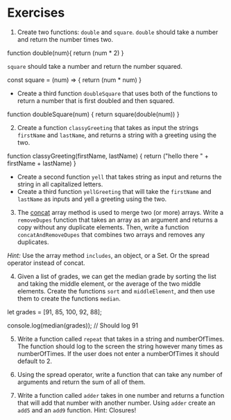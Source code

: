 # Exercises

1. Create two functions: `double` and `square`.
`double` should take a number and return the number times two.

function double(num){
  return (num * 2)
}

`square` should take a number and return the number squared.



const square = (num) => {
  return (num * num)
}

 * Create a third function `doubleSquare` that uses both of the functions to return a number that is first doubled and then squared.

 function doubleSquare(num) {
   return square(double(num))
 }

2. Create a function `classyGreeting` that takes as input the strings `firstName`  and `lastName`,
and returns a string with a greeting using the two.

function classyGreeting(firstName, lastName) {
  return ("hello there " + firstName + lastName)
}

  * Create a second function `yell`  that takes string as input and returns the string in all capitalized letters.
  * Create a third function  `yellGreeting`  that will take the `firstName`  and `lastName`  as inputs and yell a greeting using the two.

3. The [concat](https://www.w3schools.com/jsreF/jsref_concat_array.asp) array method is used to merge two (or more) arrays.
Write a `removeDupes` function that takes an array as an argument and returns a copy without any duplicate elements.
Then, write a function `concatAndRemoveDupes`  that combines two arrays and removes any duplicates.

  _Hint:_ Use the array method `includes`, an object, or a Set. Or the spread operator instead of concat.  

4. Given a list of grades, we can get the median grade by sorting the list and taking the middle element, or the average of the two middle elements.
Create the functions `sort` and `middleElement`, and then use them to create the functions `median`.

let grades = [91, 85, 100, 92, 88];

console.log(median(grades)); // Should log 91

5. Write a function called `repeat` that takes in a string and numberOfTimes. The function should log to the screen the string however
many times as numberOfTimes. If the user does not enter a numberOfTimes it should default to 2.

6. Using the spread operator, write a function that can take any number of arguments and return the sum of all of them.

7. Write a function called `adder` takes in one number and returns a function that will add that number with another number.
Using `adder` create an `add5` and an `add9` function. Hint: Closures!
